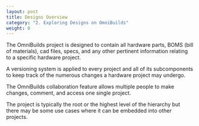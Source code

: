 ```yaml
---
layout: post
title: Designs Overview
category: "2. Exploring Designs on OmniBuilds"
weight: 0
---
```



The OmniBuilds project is designed to contain all hardware parts, BOMS (bill of materials), cad files, specs, and any other pertinent information relating to a specific hardware project. 

A versioning system is applied to every project and all of its subcomponents to keep track of the numerous changes a hardware project may undergo.

The OmniBuilds collaboration feature allows multiple people to make changes, comment, and access one single project. 


The project is typically the root or the highest level of the hierarchy but there may be some use cases where it can be embedded into other projects. 
